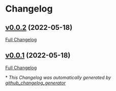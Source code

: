 # Changelog

## [v0.0.2](https://github.com/Tchoupinax/terraform-module-wireguard/tree/v0.0.2) (2022-05-18)

[Full Changelog](https://github.com/Tchoupinax/terraform-module-wireguard/compare/v0.0.1...v0.0.2)

## [v0.0.1](https://github.com/Tchoupinax/terraform-module-wireguard/tree/v0.0.1) (2022-05-18)

[Full Changelog](https://github.com/Tchoupinax/terraform-module-wireguard/compare/5fed0fe81a7b1732268146312476687fe09416c8...v0.0.1)



\* *This Changelog was automatically generated by [github_changelog_generator](https://github.com/github-changelog-generator/github-changelog-generator)*
